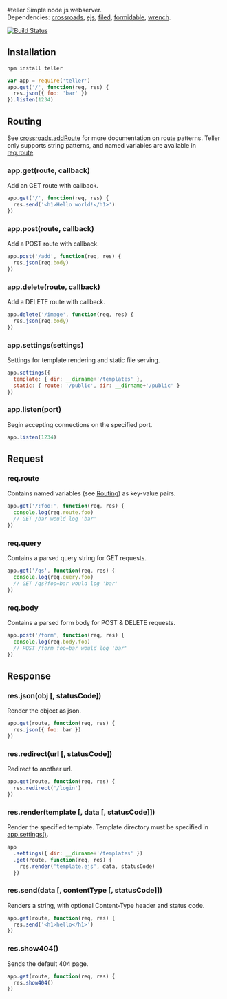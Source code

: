 #teller
Simple node.js webserver.  
Dependencies: [crossroads](http://millermedeiros.github.com/crossroads.js/), [ejs](https://github.com/visionmedia/ejs), [filed](https://github.com/mikeal/filed), [formidable](https://github.com/felixge/node-formidable), [wrench](https://github.com/ryanmcgrath/wrench-js).

[![Build Status](https://secure.travis-ci.org/twentyrogersc/teller.png)](http://travis-ci.org/twentyrogersc/teller)

## Installation

```javascript
npm install teller
```

```javascript
var app = require('teller')
app.get('/', function(req, res) {
  res.json({ foo: 'bar' })
}).listen(1234)
```

## Routing

See [crossroads.addRoute](http://millermedeiros.github.com/crossroads.js/#crossroads-add_route) for more documentation on route patterns. Teller only supports string patterns, and named variables are available in [req.route](#reqroute).

### app.get(route, callback)

Add an GET route with callback.

```javascript
app.get('/', function(req, res) {
  res.send('<h1>Hello world!</h1>')
})
```

### app.post(route, callback)

Add a POST route with callback.

```javascript
app.post('/add', function(req, res) {
  res.json(req.body)
})
```

### app.delete(route, callback)

Add a DELETE route with callback.

```javascript
app.delete('/image', function(req, res) {
  res.json(req.body)
})
```

### app.settings(settings)

Settings for template rendering and static file serving.

```javascript
app.settings({
  template: { dir: __dirname+'/templates' },
  static: { route: '/public', dir: __dirname+'/public' }
})
```

### app.listen(port)

Begin accepting connections on the specified port.

```javascript
app.listen(1234)
```

## Request

### req.route

Contains named variables (see [Routing](#routing)) as key-value pairs.

```javascript
app.get('/:foo:', function(req, res) {
  console.log(req.route.foo)
  // GET /bar would log 'bar'
})
```

### req.query

Contains a parsed query string for GET requests.

```javascript
app.get('/qs', function(req, res) {
  console.log(req.query.foo)
  // GET /qs?foo=bar would log 'bar'
})
```

### req.body

Contains a parsed form body for POST & DELETE requests.

```javascript
app.post('/form', function(req, res) {
  console.log(req.body.foo)
  // POST /form foo=bar would log 'bar'
})
```

## Response

### res.json(obj [, statusCode])

Render the object as json.

```javascript
app.get(route, function(req, res) {
  res.json({ foo: bar })
})
```

### res.redirect(url [, statusCode])

Redirect to another url.

```javascript
app.get(route, function(req, res) {
  res.redirect('/login')
})
```

### res.render(template [, data [, statusCode]])

Render the specified template. Template directory must be specified in [app.settings()](#appsettingssettings).

```javascript
app
  .settings({ dir: __dirname+'/templates' })
  .get(route, function(req, res) {
    res.render('template.ejs', data, statusCode)
  })
```

### res.send(data [, contentType [, statusCode]])

Renders a string, with optional Content-Type header and status code.

```javascript
app.get(route, function(req, res) {
  res.send('<h1>hello</h1>')
})
```

### res.show404()

Sends the default 404 page.

```javascript
app.get(route, function(req, res) {
  res.show404()
})
```